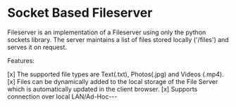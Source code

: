 # Socket Based Fileserver 

Fileserver is an implementation of a Fileserver using only the python sockets library. The server maintains a list of files stored locally ('/files') and serves it on request.

Features:

[x] The supported file types are Text(.txt), Photos(.jpg) and Videos (.mp4).
[x] Files can be dynamically added to the local storage of the File Server which is automatically updated in the client browser.
[x] Supports connection over local LAN/Ad-Hoc---
